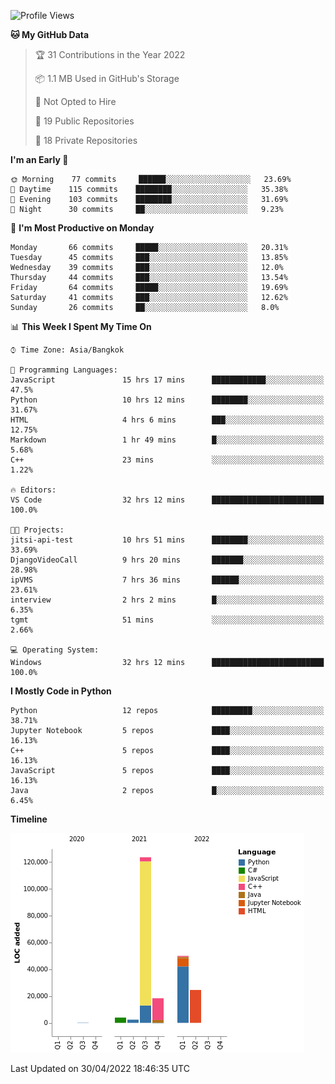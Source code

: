 <!--START_SECTION:waka-->
![Profile Views](http://img.shields.io/badge/Profile%20Views-0-blue)

**🐱 My GitHub Data** 

> 🏆 31 Contributions in the Year 2022
 > 
> 📦 1.1 MB Used in GitHub's Storage 
 > 
> 🚫 Not Opted to Hire
 > 
> 📜 19 Public Repositories 
 > 
> 🔑 18 Private Repositories  
 > 
**I'm an Early 🐤** 

```text
🌞 Morning    77 commits     ██████░░░░░░░░░░░░░░░░░░░   23.69% 
🌆 Daytime    115 commits    ████████░░░░░░░░░░░░░░░░░   35.38% 
🌃 Evening    103 commits    ████████░░░░░░░░░░░░░░░░░   31.69% 
🌙 Night      30 commits     ██░░░░░░░░░░░░░░░░░░░░░░░   9.23%

```
📅 **I'm Most Productive on Monday** 

```text
Monday       66 commits     █████░░░░░░░░░░░░░░░░░░░░   20.31% 
Tuesday      45 commits     ███░░░░░░░░░░░░░░░░░░░░░░   13.85% 
Wednesday    39 commits     ███░░░░░░░░░░░░░░░░░░░░░░   12.0% 
Thursday     44 commits     ███░░░░░░░░░░░░░░░░░░░░░░   13.54% 
Friday       64 commits     █████░░░░░░░░░░░░░░░░░░░░   19.69% 
Saturday     41 commits     ███░░░░░░░░░░░░░░░░░░░░░░   12.62% 
Sunday       26 commits     ██░░░░░░░░░░░░░░░░░░░░░░░   8.0%

```


📊 **This Week I Spent My Time On** 

```text
⌚︎ Time Zone: Asia/Bangkok

💬 Programming Languages: 
JavaScript               15 hrs 17 mins      ████████████░░░░░░░░░░░░░   47.5% 
Python                   10 hrs 12 mins      ████████░░░░░░░░░░░░░░░░░   31.67% 
HTML                     4 hrs 6 mins        ███░░░░░░░░░░░░░░░░░░░░░░   12.75% 
Markdown                 1 hr 49 mins        █░░░░░░░░░░░░░░░░░░░░░░░░   5.68% 
C++                      23 mins             ░░░░░░░░░░░░░░░░░░░░░░░░░   1.22%

🔥 Editors: 
VS Code                  32 hrs 12 mins      █████████████████████████   100.0%

🐱‍💻 Projects: 
jitsi-api-test           10 hrs 51 mins      ████████░░░░░░░░░░░░░░░░░   33.69% 
DjangoVideoCall          9 hrs 20 mins       ███████░░░░░░░░░░░░░░░░░░   28.98% 
ipVMS                    7 hrs 36 mins       ██████░░░░░░░░░░░░░░░░░░░   23.61% 
interview                2 hrs 2 mins        █░░░░░░░░░░░░░░░░░░░░░░░░   6.35% 
tgmt                     51 mins             ░░░░░░░░░░░░░░░░░░░░░░░░░   2.66%

💻 Operating System: 
Windows                  32 hrs 12 mins      █████████████████████████   100.0%

```

**I Mostly Code in Python** 

```text
Python                   12 repos            █████████░░░░░░░░░░░░░░░░   38.71% 
Jupyter Notebook         5 repos             ████░░░░░░░░░░░░░░░░░░░░░   16.13% 
C++                      5 repos             ████░░░░░░░░░░░░░░░░░░░░░   16.13% 
JavaScript               5 repos             ████░░░░░░░░░░░░░░░░░░░░░   16.13% 
Java                     2 repos             █░░░░░░░░░░░░░░░░░░░░░░░░   6.45%

```


**Timeline**

![Chart not found](https://raw.githubusercontent.com/pntt3011/pntt3011/main/charts/bar_graph.png) 


 Last Updated on 30/04/2022 18:46:35 UTC
<!--END_SECTION:waka-->
